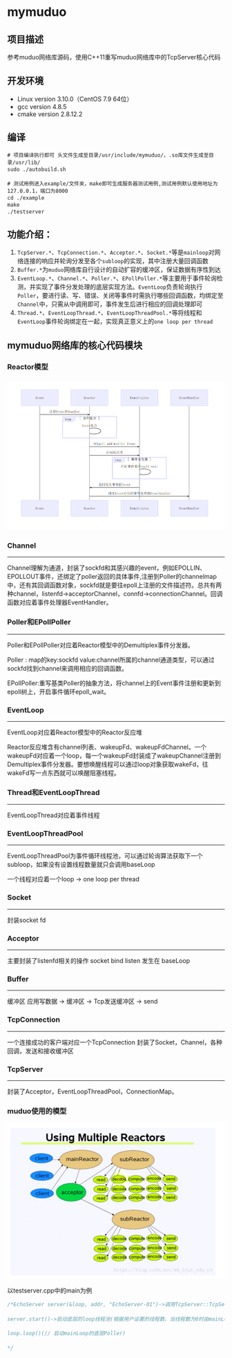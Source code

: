 # mymuduo

## 项目描述

参考muduo网络库源码，使用C++11重写muduo网络库中的TcpServer核心代码

## 开发环境

- Linux version 3.10.0（CentOS 7.9 64位）
- gcc version 4.8.5
- cmake version 2.8.12.2

## 编译

```shell
# 项目编译执行即可 头文件生成至目录/usr/include/mymuduo/，.so库文件生成至目录/usr/lib/
sudo ./autobuild.sh

# 测试用例进入example/文件夹，make即可生成服务器测试用例,测试用例默认使用地址为127.0.0.1，端口为8000
cd ./example
make
./testserver

```

## 功能介绍：

1. `TcpServer.*`、`TcpConnection.*`、`Acceptor.*`、`Socket.*`等是`mainloop`对网络连接的响应并轮询分发至各个`subloop`的实现，其中注册大量回调函数
2. `Buffer.*`为`muduo`网络库自行设计的自动扩容的缓冲区，保证数据有序性到达
3. `EventLoop.*`、`Channel.*`、`Poller.*`、`EPollPoller.*`等主要用于事件轮询检测，并实现了事件分发处理的底层实现方法。`EventLoop`负责轮询执行`Poller`，要进行读、写、错误、关闭等事件时需执行哪些回调函数，均绑定至`Channel`中，只需从中调用即可，事件发生后进行相应的回调处理即可
4. `Thread.*`、`EventLoopThread.*`、`EventLoopThreadPool.*`等将线程和`EventLoop`事件轮询绑定在一起，实现真正意义上的`one loop per thread`

## mymuduo网络库的核心代码模块

### Reactor模型

### ![Reactor](./images\Reactors.png)

### Channel

------

Channel理解为通道，封装了sockfd和其感兴趣的event，例如EPOLLIN、EPOLLOUT事件，还绑定了poller返回的具体事件,注册到Poller的channelmap中，还有其回调函数对象，sockfd就是要往epoll上注册的文件描述符。总共有两种channel，listenfd->acceptorChannel，connfd->connectionChannel。回调函数对应着事件处理器EventHandler。

### Poller和EPollPoller

------

Poller和EPollPoller对应着Reactor模型中的Demultiplex事件分发器。

Poller : map的key:sockfd value:channel所属的channel通道类型，可以通过sockfd找到channel来调用相应的回调函数。

EPollPoller:重写基类Poller的抽象方法，将channel上的Event事件注册和更新到epoll树上，开启事件循环epoll_wait。

### EventLoop

------

EventLoop对应着Reactor模型中的Reactor反应堆

Reactor反应堆含有channel列表、wakeupFd、wakeupFdChannel。一个wakeupFd对应着一个loop，每一个wakeupFd封装成了wakeupChannel注册到Demultiplex事件分发器。要想唤醒线程可以通过loop对象获取wakeFd，往wakeFd写一点东西就可以唤醒阻塞线程。

### Thread和EventLoopThread

------

EventLoopThread对应着事件线程

### EventLoopThreadPool

------

EventLoopThreadPool为事件循环线程池，可以通过轮询算法获取下一个subloop，如果没有设置线程数量就只会调用baseLoop

一个线程对应着一个loop -> one loop per thread

### Socket

------

封装socket fd

### Acceptor

------

主要封装了listenfd相关的操作 socket bind listen 发生在 baseLoop

### Buffer

------

缓冲区 应用写数据 -> 缓冲区 -> Tcp发送缓冲区 -> send

### TcpConnection

------

一个连接成功的客户端对应一个TcpConnection 封装了Socket，Channel，各种回调，发送和接收缓冲区

### TcpServer

------

封装了Acceptor，EventLoopThreadPool，ConnectionMap。

### muduo使用的模型

![image-20230402184145832](./images\muduo.png)

以testserver.cpp中的main为例

```c++
/*EchoServer server(&loop, addr, "EchoServer-01")->调用TcpServer::TcpServer(...)构造函数，而构造函数中的acceptor_(new Acceptor(loop, listenAddr, option == kReusePort))设置了listenfd,bind，setsockoption，setReadCallback(std::bind(&Acceptor::handleRead, this)),listenfd有事件发生了，就是有新用户连接了,调用回调函数(TcpServer::newConnection)，通过轮询算法，选择一个subloop，来管理channel，根据连接成功的sockfd，创建TcpConnection（Tcp的构造对象会创建channel，并设置相关的回调函数）连接对象，然后再通过runInLoop，向poller注册channel的epollin事件。

server.start()->启动底层的loop线程池(根据用户设置的线程数，当线程数为0时由mainLoop运行)->创建loop子线程并开启loop.loop(),loop_>runInLoop(std::bind(&Acceptor::listen, acceptor_.get()))->连接到来时，把acceptorChannel注册到baseLoop上，开启baseLoop.loop()(loop中可以一直执行不让程序结束)

loop.loop()(// 启动mainLoop的底层Poller)

*/
```

